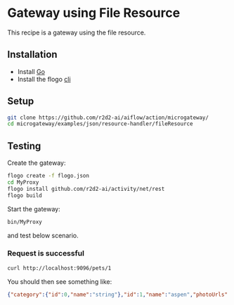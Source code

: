 # Gateway using File Resource
This recipe is a gateway using the file resource.

## Installation
* Install [Go](https://golang.org/)
* Install the flogo [cli](https://github.com/r2d2-ai/cli)

## Setup
```bash
git clone https://github.com/r2d2-ai/aiflow/action/microgateway/
cd microgateway/examples/json/resource-handler/fileResource
```

## Testing
Create the gateway:
```bash
flogo create -f flogo.json
cd MyProxy
flogo install github.com/r2d2-ai/activity/net/rest
flogo build
```

Start the gateway:
```bash
bin/MyProxy
```
and test below scenario.


### Request is successful
```bash
curl http://localhost:9096/pets/1
```

You should then see something like:
```json
{"category":{"id":0,"name":"string"},"id":1,"name":"aspen","photoUrls":["string"],"status":"done","tags":[{"id":0,"name":"string"}]}
```
